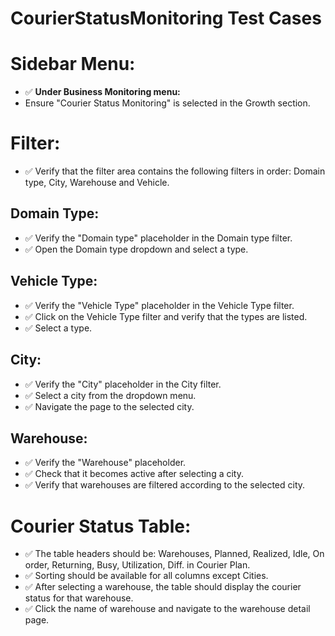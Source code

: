 # CourierStatusMonitoring Test Cases
# Sidebar Menu:

-  ✅ **Under Business Monitoring menu:**
  - Ensure "Courier Status Monitoring" is selected in the Growth section.

# Filter:

- ✅ Verify that the filter area contains the following filters in order: Domain type, City, Warehouse and Vehicle.

## Domain Type:
- ✅ Verify the "Domain type" placeholder in the Domain type filter.
- ✅ Open the Domain type dropdown and select a type.

## Vehicle Type:

- ✅ Verify the "Vehicle Type" placeholder in the Vehicle Type filter.
- ✅ Click on the Vehicle Type filter and verify that the types are listed.
- ✅ Select a type.

## City:

- ✅ Verify the "City" placeholder in the City filter.
- ✅ Select a city from the dropdown menu.
- ✅ Navigate the page to the selected city.

## Warehouse:

- ✅ Verify the "Warehouse" placeholder.
- ✅ Check that it becomes active after selecting a city.
- ✅ Verify that warehouses are filtered according to the selected city.

# Courier Status Table:

- ✅ The table headers should be: Warehouses, Planned, Realized, Idle, On order, Returning, Busy, Utilization, Diff. in Courier Plan.
- ✅ Sorting should be available for all columns except Cities.
- ✅ After selecting a warehouse, the table should display the courier status for that warehouse.
- ✅ Click the name of warehouse and navigate to the warehouse detail page.

